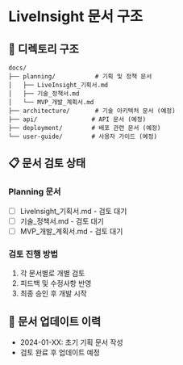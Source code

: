 # LiveInsight 문서 구조

## 📁 디렉토리 구조

```
docs/
├── planning/           # 기획 및 정책 문서
│   ├── LiveInsight_기획서.md
│   ├── 기술_정책서.md
│   └── MVP_개발_계획서.md
├── architecture/       # 기술 아키텍처 문서 (예정)
├── api/               # API 문서 (예정)
├── deployment/        # 배포 관련 문서 (예정)
└── user-guide/        # 사용자 가이드 (예정)
```

## 📋 문서 검토 상태

### Planning 문서
- [ ] LiveInsight_기획서.md - 검토 대기
- [ ] 기술_정책서.md - 검토 대기  
- [ ] MVP_개발_계획서.md - 검토 대기

### 검토 진행 방법
1. 각 문서별로 개별 검토
2. 피드백 및 수정사항 반영
3. 최종 승인 후 개발 시작

## 📝 문서 업데이트 이력
- 2024-01-XX: 초기 기획 문서 작성
- 검토 완료 후 업데이트 예정